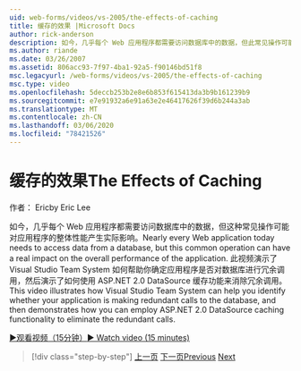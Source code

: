 ```yaml
---
uid: web-forms/videos/vs-2005/the-effects-of-caching
title: 缓存的效果 |Microsoft Docs
author: rick-anderson
description: 如今，几乎每个 Web 应用程序都需要访问数据库中的数据，但此常见操作可能对 a 。
ms.author: riande
ms.date: 03/26/2007
ms.assetid: 806acc93-7f97-4ba1-92a5-f90146bd51f8
msc.legacyurl: /web-forms/videos/vs-2005/the-effects-of-caching
msc.type: video
ms.openlocfilehash: 5deccb253b2e8e6b853f615413da3b9b161239b9
ms.sourcegitcommit: e7e91932a6e91a63e2e46417626f39d6b244a3ab
ms.translationtype: MT
ms.contentlocale: zh-CN
ms.lasthandoff: 03/06/2020
ms.locfileid: "78421526"
---
```

# <a name="the-effects-of-caching"></a><span data-ttu-id="555ac-103">缓存的效果</span><span class="sxs-lookup"><span data-stu-id="555ac-103">The Effects of Caching</span></span>

<span data-ttu-id="555ac-104">作者： Eric</span><span class="sxs-lookup"><span data-stu-id="555ac-104">by Eric Lee</span></span>

<span data-ttu-id="555ac-105">如今，几乎每个 Web 应用程序都需要访问数据库中的数据，但这种常见操作可能对应用程序的整体性能产生实际影响。</span><span class="sxs-lookup"><span data-stu-id="555ac-105">Nearly every Web application today needs to access data from a database, but this common operation can have a real impact on the overall performance of the application.</span></span> <span data-ttu-id="555ac-106">此视频演示了 Visual Studio Team System 如何帮助你确定应用程序是否对数据库进行冗余调用，然后演示了如何使用 ASP.NET 2.0 DataSource 缓存功能来消除冗余调用。</span><span class="sxs-lookup"><span data-stu-id="555ac-106">This video illustrates how Visual Studio Team System can help you identify whether your application is making redundant calls to the database, and then demonstrates how you can employ ASP.NET 2.0 DataSource caching functionality to eliminate the redundant calls.</span></span>

[<span data-ttu-id="555ac-107">&#9654;观看视频（15分钟）</span><span class="sxs-lookup"><span data-stu-id="555ac-107">&#9654; Watch video (15 minutes)</span></span>](https://channel9.msdn.com/Blogs/ASP-NET-Site-Videos/the-effects-of-caching)

> [!div class="step-by-step"]
> <span data-ttu-id="555ac-108">[上一页](custom-extraction-rules-and-coded-web-tests.md)
> [下一页](using-the-load-test-agent.md)</span><span class="sxs-lookup"><span data-stu-id="555ac-108">[Previous](custom-extraction-rules-and-coded-web-tests.md)
[Next](using-the-load-test-agent.md)</span></span>
